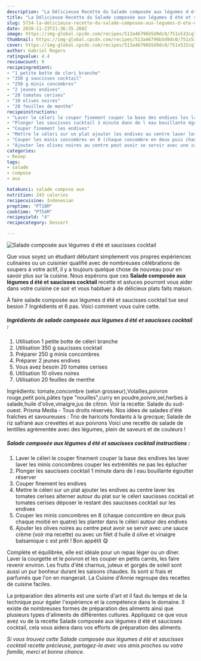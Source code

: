 ```yaml
---
description: "La Délicieuse Recette du Salade composée aux légumes d été et saucisses cocktail"
title: "La Délicieuse Recette du Salade composée aux légumes d été et saucisses cocktail"
slug: 5734-la-delicieuse-recette-du-salade-composee-aux-legumes-d-ete-et-saucisses-cocktail
date: 2020-11-23T21:36:35.260Z
image: https://img-global.cpcdn.com/recipes/513a46796b5d9dc0/751x532cq70/salade-composee-aux-legumes-d-ete-et-saucisses-cocktail-photo-principale-de-la-recette.jpg
thumbnail: https://img-global.cpcdn.com/recipes/513a46796b5d9dc0/751x532cq70/salade-composee-aux-legumes-d-ete-et-saucisses-cocktail-photo-principale-de-la-recette.jpg
cover: https://img-global.cpcdn.com/recipes/513a46796b5d9dc0/751x532cq70/salade-composee-aux-legumes-d-ete-et-saucisses-cocktail-photo-principale-de-la-recette.jpg
author: Gabriel Rogers
ratingvalue: 4.4
reviewcount: 9
recipeingredient:
- "1 petite botte de cleri branche"
- "350 g saucisses cocktail"
- "250 g minis concombres"
- "2 jeunes endives"
- "20 tomates cerises"
- "10 olives noires"
- "20 feuilles de menthe"
recipeinstructions:
- "Laver le céleri le couper finement couper la base des endives les laver laver les minis concombres couper les extrémités ne pas les éplucher"
- "Plonger les saucisses cocktail 1 minute dans de l eau bouillante égoutter réserver"
- "Couper finement les endives"
- "Mettre le céleri sur un plat ajouter les endives au centre laver les tomates cerises alterner autour du plat sur le céleri saucisses cocktail et tomates cerises déposer le restant des saucisses cocktail sur les endives"
- "Couper les minis concombres en 8 (chaque concombre en deux puis chaque moitié en quatre) les planter dans le céleri autour des endives"
- "Ajouter les olives noires au centre peut avoir se servir avec une sauce crème (voir ma recette) ou avec un filet d huile d olive et vinaigre balsamique c est prêt ! Bon appétit 😋"
categories:
- Resep
tags:
- salade
- compose
- aux

katakunci: salade compose aux 
nutrition: 243 calories
recipecuisine: Indonesian
preptime: "PT18M"
cooktime: "PT54M"
recipeyield: "4"
recipecategory: Dessert

---
```



![Salade composée aux légumes d été et saucisses cocktail](https://img-global.cpcdn.com/recipes/513a46796b5d9dc0/751x532cq70/salade-composee-aux-legumes-d-ete-et-saucisses-cocktail-photo-principale-de-la-recette.jpg)

Que vous soyez un étudiant débutant simplement vos propres expériences culinaires ou un cuisinier qualifié avec de nombreuses célébrations de soupers à votre actif, il y a toujours quelque chose de nouveau pour en savoir plus sur la cuisine. Nous espérons que ces <strong> Salade composée aux légumes d été et saucisses cocktail </strong> recette et astuces pourront vous aider dans votre cuisine ce soir et vous habituer à de délicieux plats faits maison.

<!--inarticleads1-->

À faire salade composée aux légumes d été et saucisses cocktail tue seul besion 7 Ingrédients et 6 pas. Voici comment vous cuire cette.

##### Ingrédients de salade composée aux légumes d été et saucisses cocktail :

1. Utilisation 1 petite botte de céleri branche
1. Utilisation 350 g saucisses cocktail
1. Préparer 250 g minis concombres
1. Préparer 2 jeunes endives
1. Vous avez besoin 20 tomates cerises
1. Utilisation 10 olives noires
1. Utilisation 20 feuilles de menthe


Ingrédients: tomate,concombre (selon grosseur),Volailles,poivron rouge,petit pois,pâtes type &#34;nouilles&#34;,curry en poudre,poivre,sel,herbes à salade,huile d&#39;olive,vinaigre,jus de citron. Voir la recette: Salade du sud-ouest. Prisma Media - Tous droits réservés. Nos idées de salades d&#39;été fraîches et savoureuses : Trio de haricots fondants à la grecque; Salade de riz safrané aux crevettes et aux poivrons Voici une recette de salade de lentilles agrémentée avec des légumes, plein de saveurs et de couleurs ! 

<!--inarticleads2-->

##### Salade composée aux légumes d été et saucisses cocktail instructions :

1. Laver le céleri le couper finement couper la base des endives les laver laver les minis concombres couper les extrémités ne pas les éplucher
1. Plonger les saucisses cocktail 1 minute dans de l eau bouillante égoutter réserver
1. Couper finement les endives
1. Mettre le céleri sur un plat ajouter les endives au centre laver les tomates cerises alterner autour du plat sur le céleri saucisses cocktail et tomates cerises déposer le restant des saucisses cocktail sur les endives
1. Couper les minis concombres en 8 (chaque concombre en deux puis chaque moitié en quatre) les planter dans le céleri autour des endives
1. Ajouter les olives noires au centre peut avoir se servir avec une sauce crème (voir ma recette) ou avec un filet d huile d olive et vinaigre balsamique c est prêt ! Bon appétit 😋


Complète et équilibrée, elle est idéale pour un repas léger ou un dîner. Laver la courgette et le poivron et les couper en petits carrés, les faire revenir environ. Les fruits d&#39;été charnus, juteux et gorgés de soleil sont aussi un pur bonheur durant les saisons chaudes. Ils sont si frais et parfumés que l&#39;on en mangerait. La Cuisine d&#39;Annie regroupe des recettes de cuisine faciles. 

<!--inarticleads1-->

<p>
La préparation des aliments est une sorte d'art et il faut du temps et de la technique pour égaler l'expérience et la compétence dans le domaine. Il existe de nombreuses formes de préparation des aliments ainsi que plusieurs types d'aliments de différentes cultures. Appliquez ce que vous avez vu de la recette Salade composée aux légumes d été et saucisses cocktail, cela vous aidera dans vos efforts de préparation des aliments.
</p>

<p>
<i>Si vous trouvez cette Salade composée aux légumes d été et saucisses cocktail recette précieuse, partagez-la avec vos amis proches ou votre famille, merci et bonne chance.</i>
</p>
